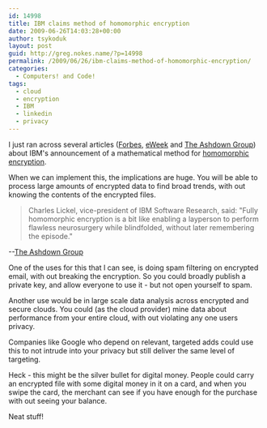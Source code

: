 ```yaml
---
id: 14998
title: IBM claims method of homomorphic encryption
date: 2009-06-26T14:03:28+00:00
author: tsykoduk
layout: post
guid: http://greg.nokes.name/?p=14998
permalink: /2009/06/26/ibm-claims-method-of-homomorphic-encryption/
categories:
  - Computers! and Code!
tags:
  - cloud
  - encryption
  - IBM
  - linkedin
  - privacy
---
```

I just ran across several articles (<a href="http://www.forbes.com/2009/06/24/encryption-rsa-privacy-technology-breakthroughs-ibm.html">Forbes</a>, <a href="http://www.eweek.com/c/a/Security/IBM-Uncovers-Encryption-Scheme-That-Could-Improve-Cloud-Security-Spam-Filtering-135413/">eWeek</a> and <a href="http://www.ashdowngroup.com/news/ibm-boost-cloud-computing-with-encryption-breakthrough-news-19238766">The Ashdown Group</a>) about IBM's announcement of a mathematical method for <a href="http://en.wikipedia.org/wiki/Homomorphic_encryption">homomorphic encryption</a>.

When we can implement this, the implications are huge. You will be able to process large amounts of encrypted data to find broad trends, with out knowing the contents of the encrypted files.
<blockquote>Charles Lickel, vice-president of IBM Software Research, said: "Fully homomorphic encryption is a bit like enabling a layperson to perform flawless neurosurgery while blindfolded, without later remembering the episode."</blockquote>
--<a href="http://www.ashdowngroup.com/news/ibm-boost-cloud-computing-with-encryption-breakthrough-news-19238766">The Ashdown Group</a>

<!--more-->

One of the uses for this that I can see, is doing spam filtering on encrypted email, with out breaking the encryption. So you could broadly publish a private key, and allow everyone to use it - but not open yourself to spam.

Another use would be in large scale data analysis across encrypted and secure clouds. You could (as the cloud provider) mine data about performance from your entire cloud, with out violating any one users privacy.

Companies like Google who depend on relevant, targeted adds could use this to not intrude into your privacy but still deliver the same level of targeting.

Heck - this might be the silver bullet for digital money. People could carry an encrypted file with some digital money in it on a card, and when you swipe the card, the merchant can see if you have enough for the purchase with out seeing your balance.

Neat stuff!